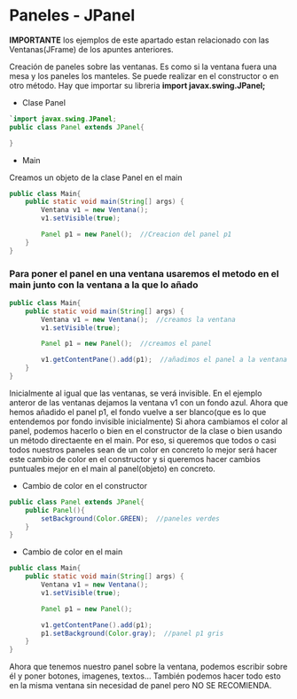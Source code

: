 # Paneles - JPanel
**IMPORTANTE** los ejemplos de este apartado estan relacionado con las Ventanas(JFrame) de los apuntes anteriores.

Creación de paneles sobre las ventanas. Es como si la ventana fuera una mesa y los paneles los manteles.
Se puede realizar en el constructor o en otro método.
Hay que importar su libreria **import javax.swing.JPanel;**
- Clase Panel
```java
`import javax.swing.JPanel;
public class Panel extends JPanel{

}
```
- Main

Creamos un objeto de la clase Panel en el main
```java
public class Main{
    public static void main(String[] args) {
        Ventana v1 = new Ventana();
        v1.setVisible(true);

        Panel p1 = new Panel();  //Creacion del panel p1
    }
}
```
### Para poner el panel en una ventana usaremos el metodo en el main junto con la ventana a la que lo añado
```java
public class Main{
    public static void main(String[] args) {
        Ventana v1 = new Ventana();  //creamos la ventana
        v1.setVisible(true);

        Panel p1 = new Panel();  //creamos el panel

        v1.getContentPane().add(p1);  //añadimos el panel a la ventana v1
    }
}
```
Inicialmente al igual que las ventanas, se verá invisible. En el ejemplo anteror de las ventanas dejamos la ventana v1 con un fondo azul. Ahora que hemos añadido el panel p1, el fondo vuelve a ser blanco(que es lo que entendemos por fondo invisible inicialmente)
Si ahora cambiamos el color al panel, podemos hacerlo o bien en el constructor de la clase o bien usando un método directaente en el main. Por eso, si queremos que todos o casi todos nuestros paneles sean de un color en concreto lo mejor será hacer este cambio de color en el constructor y si queremos hacer cambios puntuales mejor en el main al panel(objeto) en concreto.
- Cambio de color en el constructor
```java
public class Panel extends JPanel{
    public Panel(){
        setBackground(Color.GREEN);  //paneles verdes
    }
}
```
- Cambio de color en el main
```java
public class Main{
    public static void main(String[] args) {
        Ventana v1 = new Ventana();
        v1.setVisible(true);

        Panel p1 = new Panel();

        v1.getContentPane().add(p1);
        p1.setBackground(Color.gray);  //panel p1 gris
    }
}
```
Ahora que tenemos nuestro panel sobre la ventana, podemos escribir sobre él y poner botones, imagenes, textos...
También podemos hacer todo esto en la misma ventana sin necesidad de panel pero NO SE RECOMIENDA.




